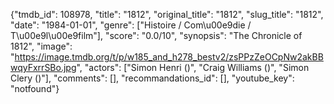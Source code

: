 {"tmdb_id": 108978, "title": "1812", "original_title": "1812", "slug_title": "1812", "date": "1984-01-01", "genre": ["Histoire / Com\u00e9die / T\u00e9l\u00e9film"], "score": "0.0/10", "synopsis": "The Chronicle of 1812", "image": "https://image.tmdb.org/t/p/w185_and_h278_bestv2/zsPPzZeOCpNw2akBBwqyFxrrSBo.jpg", "actors": ["Simon Henri ()", "Craig Williams ()", "Simon Clery ()"], "comments": [], "recommandations_id": [], "youtube_key": "notfound"}